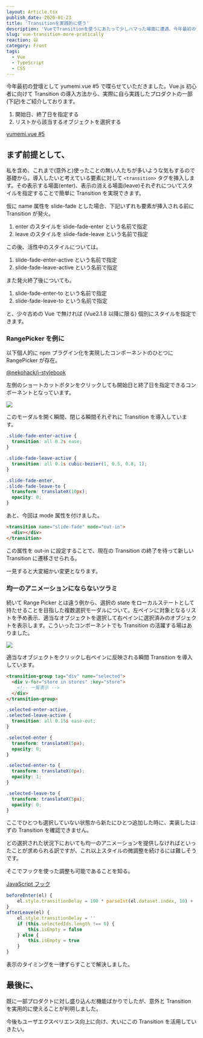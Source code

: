 ```yaml
---
layout: Article.tsx
publish_date: 2020-01-23
title: 'Transitionを実践的に使う'
description: 'VueでTransitionを使うにあたって少しハマった場面に遭遇、今年最初の登壇として yumemi.vue #5 で喋らせていただきました。'
slug: vue-transition-more-pratically
reaction: 😃
category: Front
tags:
  - Vue
  - TypeScript
  - CSS
---
```


今年最初の登壇として yumemi.vue #5 で喋らせていただきました。Vue.js
初心者に向けて Transition
の導入方法から、実際に自ら実践したプロダクトの一部(下記)をご紹介しております。

1. 開始日、終了日を指定する
2. リストから該当するオブジェクトを選択する

<a class="link-preview" href="https://slides.com/jiyuujin/20200123">yumemi.vue
#5</a>

## まず前提として、

私を含め、これまで(意外と)使ったことの無い人たちが多いような気もするので基礎から。導入したいと考えている要素に対して
`<transition>`
タグを挿入します。その表示する場面(enter)、表示の消える場面(leave)それぞれについてスタイルを指定することで簡単に
Transition を実現できます。

仮に name 属性を slide-fade とした場合、下記いずれも要素が挿入される前に
Transition が発火。

1. enter のスタイルを slide-fade-enter という名前で指定
2. leave のスタイルを slide-fade-leave という名前で指定

この後、活性中のスタイルについては。

1. slide-fade-enter-active という名前で指定
2. slide-fade-leave-active という名前で指定

また発火終了後についても。

1. slide-fade-enter-to という名前で指定
2. slide-fade-leave-to という名前で指定

と、少々古めの Vue で無ければ (Vue2.1.8 以降に限る)
個別にスタイルを指定できます。

### RangePicker を例に

以下個人的に npm プラグイン化を実現したコンポーネントのひとつに RangePicker
が存在。

<a class="link-preview" href="https://www.npmjs.com/package/@nekohack/j-stylebook">@nekohack/j-stylebook</a>

左側のショートカットボタンをクリックしても開始日と終了日を指定できるコンポーネントとなっています。

![](https://i.imgur.com/4amxrmC.png)

このモーダルを開く瞬間、閉じる瞬間それぞれに Transition を導入しています。

```scss
.slide-fade-enter-active {
  transition: all 0.2s ease;
}

.slide-fade-leave-active {
  transition: all 0.1s cubic-bezier(1, 0.5, 0.8, 1);
}

.slide-fade-enter,
.slide-fade-leave-to {
  transform: translateX(10px);
  opacity: 0;
}
```

あと、今回は mode 属性を付けました。

```html
<transition name="slide-fade" mode="out-in">
  <div></div>
</transition>
```

この属性を out-in に設定することで、現在の Transition の終了を待って新しい
Transition に遷移させられる。

一見すると大変細かい変更となります。

### 均一のアニメーションにならないツラミ

続いて Range Picker とは違う例から、選択の state
をローカルステートとして持たせることを目指した複数選択モーダルについて。左ペインに対象となるリストを予め表示、適当なオブジェクトを選択して右ペインに選択済みのオブジェクトを表示します。こういったコンポーネントでも
Transition の活躍する場はありました。

![](https://i.imgur.com/Wjbn6vg.jpg)

適当なオブジェクトをクリックし右ペインに反映される瞬間 Transition
を導入しています。

```html
<transition-group tag="div" name="selected">
  <div v-for="store in stores" :key="store">
    <!-- 一覧表示 -->
  </div>
</transition-group>
```

```scss
.selected-enter-active,
.selected-leave-active {
  transition: all 0.15s ease-out;
}

.selected-enter {
  transform: translateX(5px);
  opacity: 0;
}

.selected-enter-to {
  transform: translateX(0px);
  opacity: 1;
}

.selected-leave-to {
  transform: translateX(5px);
  opacity: 0;
}
```

ここでひとつも選択していない状態から新たにひとつ追加した時に、実装したはずの
Transition を確認できません。

どの選択された状況下においても均一のアニメーションを提供しなければといったことが求められる訳ですが、これ以上スタイルの微調整を続けるには難しそうです。

そこでフックを使った調整も可能であることを知る。

<a class="link-preview" href="https://jp.vuejs.org/v2/guide/transitions.html#JavaScript-%E3%83%95%E3%83%83%E3%82%AF">JavaScript
フック</a>

```js
beforeEnter(el) {
    el.style.transitionDelay = 100 * parseInt(el.dataset.index, 10) + 'ms'
}
afterLeave(el) {
    el.style.transitionDelay = ''
    if (this.selectedIds.length !== 0) {
        this.isEmpty = false
    } else {
        this.isEmpty = true
    }
}
```

表示のタイミングを一律ずらすことで解決しました。

## 最後に、

既に一部プロダクトに対し盛り込んだ機能ばかりでしたが、意外と Transition
を実用的に使えることが判明しました。

今後もユーザエクスペリエンス向上に向け、大いにこの Transition
を活用していきたい。
